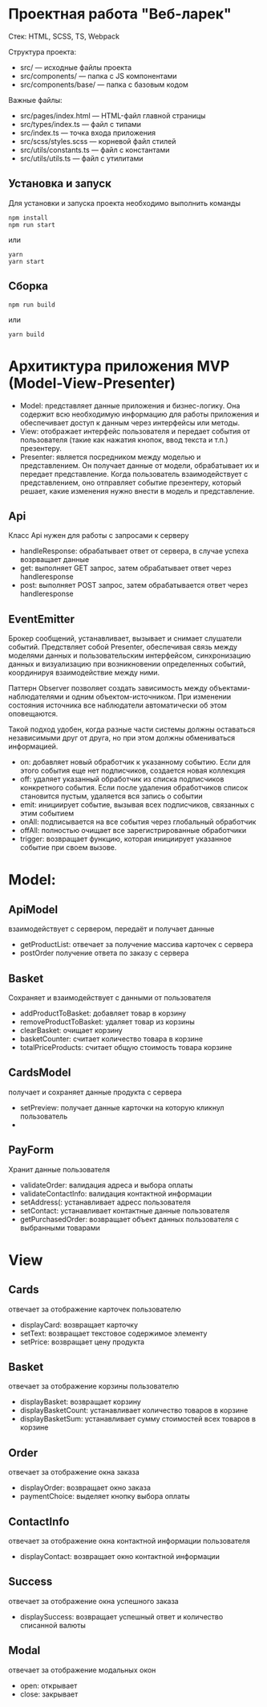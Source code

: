 # Проектная работа "Веб-ларек"

Стек: HTML, SCSS, TS, Webpack

Структура проекта:
- src/ — исходные файлы проекта
- src/components/ — папка с JS компонентами
- src/components/base/ — папка с базовым кодом

Важные файлы:
- src/pages/index.html — HTML-файл главной страницы
- src/types/index.ts — файл с типами
- src/index.ts — точка входа приложения
- src/scss/styles.scss — корневой файл стилей
- src/utils/constants.ts — файл с константами
- src/utils/utils.ts — файл с утилитами

## Установка и запуск
Для установки и запуска проекта необходимо выполнить команды

```
npm install
npm run start
```

или

```
yarn
yarn start
```
## Сборка

```
npm run build
```

или

```
yarn build
```

# Архитиктура приложения MVP (Model-View-Presenter)
- Model: представляет данные приложения и бизнес-логику. Она содержит всю необходимую информацию для 
работы приложения и обеспечивает доступ к данным через интерфейсы или методы.
- View: отображает интерфейс пользователя и передает события от пользователя 
(такие как нажатия кнопок, ввод текста и т.п.) презентеру.
- Presenter: является посредником между моделью и представлением. Он получает данные от модели, 
обрабатывает их и передает представление. Когда пользователь взаимодействует с представлением,
оно отправляет событие презентеру, который решает, какие изменения нужно внести в модель и представление.

## Api
Класс Api нужен для работы с запросами к серверу

- handleResponse: обрабатывает ответ от сервера, в случае успеха возрващает данные
- get: выполняет GET запрос, затем обрабатывает ответ через handleresponse
- post: выполняет POST запрос, затем обрабатывается ответ через handleresponse

## EventEmitter
Брокер сообщений, устанавливает, вызывает и снимает слушатели событий. Предствляет собой Presenter, обеспечивая
связь между моделями данных и пользовательским интерфейсом, синхронизацию данных и визуализацию при 
возникновении определенных событий, координируя взаимодействие между ними.

Паттерн Observer позволяет создать зависимость между объектами-наблюдателями и одним объектом-источником.
При изменении состояния источника все наблюдатели автоматически об этом оповещаются.

Такой подход удобен, когда разные части системы должны оставаться независимыми друг от друга, 
но при этом должны обмениваться информацией.

- on: добавляет новый обработчик к указанному событию. Если для этого события еще нет подписчиков, создается новая коллекция
- off: удаляет указанный обработчик из списка подписчиков конкретного события. Если после удаления обработчиков список 
становится пустым, удаляется вся запись о событии
- emit: инициирует событие, вызывая всех подписчиков, связанных с этим событием
- onAll: подписывается на все события через глобальный обработчик
- offAll: полностью очищает все зарегистрированные обработчики
- trigger: возвращает функцию, которая инициирует указанное событие при своем вызове.

# Model:

## ApiModel 
взаимодействует с сервером, передаёт и получает данные

- getProductList: отвечает за  получение массива карточек с сервера
- postOrder получение ответа по заказу с сервера

## Basket
Сохраняет и взаимодействует с данными от пользователя 

- addProductToBasket: добавляет товар в корзину
- removeProductToBasket: удаляет товар из корзины
- clearBasket: очищает корзину
- basketCounter: считает количество товара в корзине
- totalPriceProducts: считает общую стоимость товара корзине

## CardsModel
получает и сохраняет данные продукта с сервера

- setPreview: получает данные карточки на которую кликнул пользователь
- 
## PayForm
Хранит данные пользователя 

- validateOrder: валидация адреса и выбора оплаты
- validateContactInfo: валидация контактной информации 
- setAddress(: устанавливает адресс пользователя
- setContact: устанавливает контактные данные пользователя 
- getPurchasedOrder: возвращает объект данных пользователя с выбранными товарами

# View

## Cards
отвечает за отображение карточек пользователю 

- displayCard: возвращает карточку 
- setText: возвращает текстовое содержимое элементу
- setPrice: возвращает цену продукта

## Basket
отвечает за отображение корзины пользователю

- displayBasket: возвращает корзину
- displayBasketCount: устанавливает количество товаров в корзине 
- displayBasketSum: устанавливает сумму стоимостей всех товаров в корзине

## Order
отвечает за отображение окна заказа

- displayOrder: возвращает окно заказа
- paymentChoice: выделяет кнопку выбора оплаты

## ContactInfo
отвечает за отображение окна контактной информации пользователя

- displayContact: возвращает окно контактной информации

## Success
отвечает за отображение окна успешного заказа

- displaySuccess: возвращает успешный ответ и количество списанной валюты

## Modal
отвечает за отображение модальных окон

- open: открывает 
- close: закрывает 